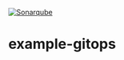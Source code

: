 [![Sonarqube](https://github.com/andresb39/example-gitops/actions/workflows/sonarqube-scan.yml/badge.svg?branch=master)](https://github.com/andresb39/example-gitops/actions/workflows/sonarqube-scan.yml)
# example-gitops
